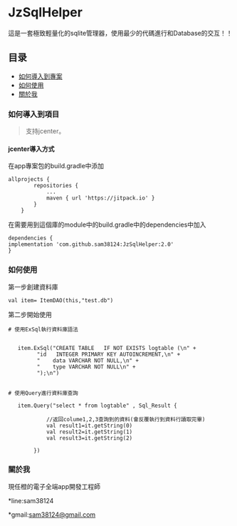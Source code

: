 # JzSqlHelper
這是一套極致輕量化的sqlite管理器，使用最少的代碼進行和Database的交互！！
## 目录
* [如何導入到專案](#Import)
* [如何使用](#Use)
* [關於我](#About)

<a name="Import"></a>
### 如何導入到項目
> 支持jcenter。 <br/>

#### jcenter導入方式
在app專案包的build.gradle中添加
```
allprojects {
		repositories {
			...
			maven { url 'https://jitpack.io' }
		}
	}
```

在需要用到這個庫的module中的build.gradle中的dependencies中加入
```
dependencies {
implementation 'com.github.sam38124:JzSqlHelper:2.0'
}
```
<a name="Use"></a>
### 如何使用

第一步創建資料庫

```
val item= ItemDAO(this,"test.db")
```
第二步開始使用
```
# 使用ExSql執行資料庫語法


   item.ExSql("CREATE TABLE   IF NOT EXISTS logtable (\n" +
         "id   INTEGER PRIMARY KEY AUTOINCREMENT,\n" +
         "    data VARCHAR NOT NULL,\n" +
         "    type VARCHAR NOT NULL\n" +
         ");\n")


# 使用Query進行資料庫查詢

   item.Query("select * from logtable" , Sql_Result {

            //返回colume1,2,3查詢到的資料(會反覆執行到資料行讀取完畢)
            val result1=it.getString(0)
            val result2=it.getString(1)
            val result3=it.getString(2)

        })

```
<a name="About"></a>
### 關於我
現任橙的電子全端app開發工程師

*line:sam38124

*gmail:sam38124@gmail.com
